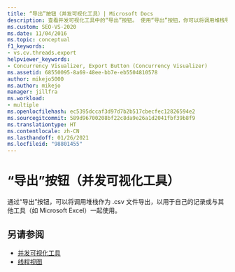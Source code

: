 ```yaml
---
title: “导出”按钮（并发可视化工具）| Microsoft Docs
description: 查看并发可视化工具中的“导出”按钮。 使用“导出”按钮，你可以将调用堆栈导出为 .csv 文件并用作你自己的记录。
ms.custom: SEO-VS-2020
ms.date: 11/04/2016
ms.topic: conceptual
f1_keywords:
- vs.cv.threads.export
helpviewer_keywords:
- Concurrency Visualizer, Export Button (Concurrency Visualizer)
ms.assetid: 68550095-8a69-48ee-bb7e-eb5504810578
author: mikejo5000
ms.author: mikejo
manager: jillfra
ms.workload:
- multiple
ms.openlocfilehash: ec5395dccaf3d97d7b2b517cbecfec12826594e2
ms.sourcegitcommit: 589d96700208bf22c8da9e26a1d2041fbf39b8f9
ms.translationtype: HT
ms.contentlocale: zh-CN
ms.lasthandoff: 01/26/2021
ms.locfileid: "98801455"
---
```

# <a name="export-button-concurrency-visualizer"></a>“导出”按钮（并发可视化工具）
通过“导出”按钮，可以将调用堆栈作为 .csv 文件导出，以用于自己的记录或与其他工具（如 Microsoft Excel）一起使用。

## <a name="see-also"></a>另请参阅
- [并发可视化工具](../profiling/concurrency-visualizer.md)
- [线程视图](../profiling/threads-view-parallel-performance.md)